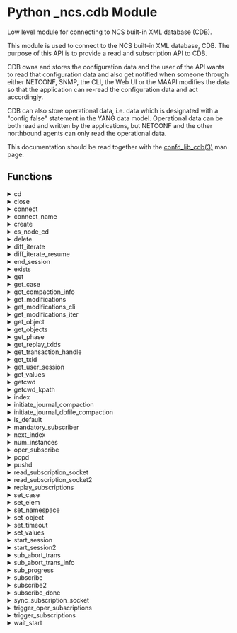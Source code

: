 # Python _ncs.cdb Module

Low level module for connecting to NCS built-in XML database (CDB).

This module is used to connect to the NCS built-in XML database, CDB.
The purpose of this API is to provide a read and subscription API to CDB.

CDB owns and stores the configuration data and the user of the API wants
to read that configuration data and also get notified when someone through
either NETCONF, SNMP, the CLI, the Web UI or the MAAPI modifies the data
so that the application can re-read the configuration data and act
accordingly.

CDB can also store operational data, i.e. data which is designated with a
"config false" statement in the YANG data model. Operational data can be
both read and written by the applications, but NETCONF and the other
northbound agents can only read the operational data.

This documentation should be read together with the [confd_lib_cdb(3)](../man/section3.md#confd_lib_cdb) man page.

## Functions

<details>

<summary>cd</summary>

```python
cd(sock, path) -> None
```

Changes the working directory according to the format path. Note that
this function can not be used as an existence test.

Keyword arguments:

* sock -- a previously connected CDB socket
* path -- path to cd to

</details>

<details>

<summary>close</summary>

```python
close(sock) -> None
```

Closes the socket. end_session() should be called before calling this
function.

Keyword arguments:

* sock -- a previously connected CDB socket

</details>

<details>

<summary>connect</summary>

```python
connect(sock, type, ip, port, path) -> None
```

The application has to connect to NCS before it can interact. There are two
different types of connections identified by the type argument -
DATA_SOCKET and SUBSCRIPTION_SOCKET.

Keyword arguments:

* sock -- a Python socket instance
* type -- DATA_SOCKET or SUBSCRIPTION_SOCKET
* ip -- the ip address if socket is AF_INET (optional)
* port -- the port if socket is AF_INET (optional)
* path -- a filename if socket is AF_UNIX (optional).

</details>

<details>

<summary>connect_name</summary>

```python
connect_name(sock, type, name, ip, port, path) -> None
```

When we use connect() to create a connection to NCS/CDB, the name
argument passed to the library initialization function confd_init() (see
[confd_lib_lib(3)](../man/section3.md#confd_lib_lib)) is used to identify the connection in status reports and
logs. I we want different names to be used for different connections from
the same application process, we can use connect_name() with the wanted
name instead of connect().

Keyword arguments:

* sock -- a Python socket instance
* type -- DATA_SOCKET or SUBSCRIPTION_SOCKET
* name -- the name
* ip -- the ip address if socket is AF_INET (optional)
* port -- the port if socket is AF_INET (optional)
* path -- a filename if socket is AF_UNIX (optional).

</details>

<details>

<summary>create</summary>

```python
create(sock, path) -> None
```

Create a new list entry, presence container, or leaf
of type empty (unless in a union, if type empty is in a union
use set_elem instead). Note
that for list entries and containers, sub-elements will not exist until
created or set via some of the other functions, thus doing implicit
create via set_object() or set_values() may be preferred in this case.

Keyword arguments:

* sock -- a previously connected CDB socket
* path -- item to create (string)

</details>

<details>

<summary>cs_node_cd</summary>

```python
cs_node_cd(socket, path) -> Union[_ncs.CsNode, None]
```

Utility function which finds the resulting CsNode given a string keypath.

Does the same thing as _ncs.cs_node_cd(), but can handle paths that are 
ambiguous due to traversing a mount point, by sending a request to the 
daemon

Keyword arguments:

* sock -- a previously connected CDB socket
* path -- the path

</details>

<details>

<summary>delete</summary>

```python
delete(sock, path) -> None
```

Delete a list entry, presence container, or leaf of type empty, and all
its child elements (if any).

Keyword arguments:

* sock -- a previously connected CDB socket
* path -- item to delete (string)

</details>

<details>

<summary>diff_iterate</summary>

```python
diff_iterate(sock, subid, iter, flags, initstate) -> int
```

After reading the subscription socket the diff_iterate() function can be
used to iterate over the changes made in CDB data that matched the
particular subscription point given by subid.

The user defined function iter() will be called for each element that has
been modified and matches the subscription.

This function will return the last return value from the iter() callback.

Keyword arguments:

* sock -- a previously connected CDB socket
* subid -- the subcscription id
* iter -- iterator function (see below)
* initstate -- opaque passed to iter function

The user defined function iter() will be called for each element that has
been modified and matches the subscription. It must have the following
signature:

    iter_fn(kp, op, oldv, newv, state) -> int

Where arguments are:

* kp - a HKeypathRef or None
* op - the operation
* oldv - the old value or None
* newv - the new value or None
* state - the initstate object

</details>

<details>

<summary>diff_iterate_resume</summary>

```python
diff_iterate_resume(sock, reply, iter, resumestate) -> int
```

The application must call this function whenever an iterator function has
returned ITER_SUSPEND to finish up the iteration. If the application does
not wish to continue iteration it must at least call
diff_iterate_resume(sock, ITER_STOP, None, None) to clean up the state.
The reply parameter is what the iterator function would have returned
(i.e. normally ITER_RECURSE or ITER_CONTINUE) if it hadn't returned
ITER_SUSPEND.

This function will return the last return value from the iter() callback.

Keyword arguments:

* sock -- a previously connected CDB socket
* reply -- the reply value
* iter -- iterator function (see diff_iterate())
* resumestate -- opaque passed to iter function

</details>

<details>

<summary>end_session</summary>

```python
end_session(sock) -> None
```

We use connect() to establish a read socket to CDB. When the socket is
closed, the read session is ended. We can reuse the same socket for another
read session, but we must then end the session and create another session
using start_session().

Keyword arguments:

* sock -- a previously connected CDB socket

</details>

<details>

<summary>exists</summary>

```python
exists(sock, path) -> bool
```

Leafs in the data model may be optional, and presence containers and list
entries may or may not exist. This function checks whether a node exists
in CDB.

Keyword arguments:

* sock -- a previously connected CDB socket
* path -- path to check for existence

</details>

<details>

<summary>get</summary>

```python
get(sock, path) -> _ncs.Value
```

This reads a a value from the path and returns the result. The path must
lead to a leaf element in the XML data tree.

Keyword arguments:

* sock -- a previously connected CDB socket
* path -- path to leaf

</details>

<details>

<summary>get_case</summary>

```python
get_case(sock, choice, path) -> None
```

When we use the YANG choice statement in the data model, this function
can be used to find the currently selected case, avoiding useless
get() etc requests for elements that belong to other cases.

Keyword arguments:

* sock -- a previously connected CDB socket
* choice -- the choice (string)
* path -- path to container or list entry where choice is defined (string)

</details>

<details>

<summary>get_compaction_info</summary>

```python
get_compaction_info(sock, dbfile) -> dict
```

Returns the compaction information on the given CDB file.

The return value is a dict of the form:

    {
       'fsize_previous': fsize_previous,
       'fsize_current': fsize_current,
       'last_time': last_time,
       'ntrans': ntrans
    }

In this dict all values are integers.

Keyword arguments:

* sock -- a previously connected CDB socket
* dbfile -- A_CDB, O_CDB or S_CDB.

</details>

<details>

<summary>get_modifications</summary>

```python
get_modifications(sock, subid, flags, path) -> list
```

The get_modifications() function can be called after reception of a
subscription notification to retrieve all the changes that caused the
subscription notification. The socket sock is the subscription socket. The
subscription id must also be provided. Optionally a path can be used to
limit what is returned further (only changes below the supplied path will
be returned), if this isn't needed path can be set to None.

Keyword arguments:

* sock -- a previously connected CDB socket
* subid -- subscription id
* flags -- the flags
* path -- a path in string format or None

</details>

<details>

<summary>get_modifications_cli</summary>

```python
get_modifications_cli(sock, subid, flags) -> str
```

The get_modifications_cli() function can be called after reception of
a subscription notification to retrieve all the changes that caused the
subscription notification as a string in Cisco CLI format. The socket sock
is the subscription socket. The subscription id must also be provided.

Keyword arguments:

* sock -- a previously connected CDB socket
* subid -- subscription id
* flags -- the flags

</details>

<details>

<summary>get_modifications_iter</summary>

```python
get_modifications_iter(sock, flags) -> list
```

The get_modifications_iter() is basically a convenient short-hand of
the get_modifications() function intended to be used from within a
iteration function started by diff_iterate(). In this case no subscription
id is needed, and the path is implicitly the current position in the
iteration.

Keyword arguments:

* sock -- a previously connected CDB socket
* flags -- the flags

</details>

<details>

<summary>get_object</summary>

```python
get_object(sock, n, path) -> list
```

This function reads at most n values from the container or list entry
specified by the path, and returns them as a list of Value's.

Keyword arguments:

* sock -- a previously connected CDB socket
* n -- max number of values to read
* path -- path to a list entry or a container (string)

</details>

<details>

<summary>get_objects</summary>

```python
get_objects(sock, n, ix, nobj, path) -> list
```

Similar to get_object(), but reads multiple entries of a list based
on the "instance integer" otherwise given within square brackets in the
path - here the path must specify the list without the instance integer.
At most n values from each of nobj entries, starting at entry ix, are
read and placed in the values array. The return value is a list of objects
where each object is represented as a list of Values.

Keyword arguments:

* sock -- a previously connected CDB socket
* n -- max number of values to read from each object
* ix -- start index
* nobj -- number of objects to read
* path -- path to a list entry or a container (string)

</details>

<details>

<summary>get_phase</summary>

```python
get_phase(sock) -> dict
```

Returns the start-phase that CDB is currently in. The return value is a
dict of the form:

    {
       'phase': phase,
       'flags': flags,
       'init': init,
       'upgrade': upgrade
    }

In this dict 'phase' and 'flags' are integers, while 'init' and 'upgrade'
are booleans.

Keyword arguments:

* sock -- a previously connected CDB socket

</details>

<details>

<summary>get_replay_txids</summary>

```python
get_replay_txids(sock) -> List[Tuple]
```

When the subscriptionReplay functionality is enabled in confd.conf this
function returns the list of available transactions that CDB can replay.
The current transaction id will be the first in the list, the second at
txid[1] and so on. In case there are no replay transactions available (the
feature isn't enabled or there hasn't been any transactions yet) only one
(the current) transaction id is returned.

The returned list contains tuples with the form (s1, s2, s3, primary) where
s1, s2 and s3 are unsigned integers and primary is either a string or None.

Keyword arguments:

* sock -- a previously connected CDB socket

</details>

<details>

<summary>get_transaction_handle</summary>

```python
get_transaction_handle(sock) -> int
```

Returns the transaction handle for the transaction that triggered the
current subscription notification. This function uses a subscription
socket, and can only be called when a subscription notification for
configuration data has been received on that socket, before
sync_subscription_socket() has been called. Additionally, it is not
possible to call this function from the iter() function passed to
diff_iterate().

Note:
>    A CDB client is not expected to access the ConfD transaction store
>    directly - this function should only be used for logging or debugging
>    purposes.

Note:
>    When the ConfD High Availability functionality is used, the
>    transaction information is not available on secondary nodes.

Keyword arguments:

* sock -- a previously connected CDB socket

</details>

<details>

<summary>get_txid</summary>

```python
get_txid(sock) -> tuple
```

Read the last transaction id from CDB. This function can be used if we are
forced to reconnect to CDB. If the transaction id we read is identical to
the last id we had prior to loosing the CDB sockets we don't have to reload
our managed object data. See the User Guide for full explanation.

The returned tuple has the form (s1, s2, s3, primary) where s1, s2 and s3
are unsigned integers and primary is either a string or None.

Keyword arguments:

* sock -- a previously connected CDB socket

</details>

<details>

<summary>get_user_session</summary>

```python
get_user_session(sock) -> int
```

Returns the user session id for the transaction that triggered the
current subscription notification. This function uses a subscription
socket, and can only be called when a subscription notification for
configuration data has been received on that socket, before
sync_subscription_socket() has been called. Additionally, it is not
possible to call this function from the iter() function passed to
diff_iterate(). To retrieve full information about the user session,
use _maapi.get_user_session() (see [confd_lib_maapi(3)](../man/section3.md#confd_lib_maapi)).

Note:
>    When the ConfD High Availability functionality is used, the
>    user session information is not available on secondary nodes.

Keyword arguments:

* sock -- a previously connected CDB socket

</details>

<details>

<summary>get_values</summary>

```python
get_values(sock, values, path) -> list
```

Read an arbitrary set of sub-elements of a container or list entry. The
values list must be pre-populated with a number of TagValue instances.

TagValues passed in the values list will be updated with the corresponding
values read and a new values list will be returned.

Keyword arguments:

* sock -- a previously connected CDB socket
* values -- a list of TagValue instances
* path -- path to a list entry or a container (string)

</details>

<details>

<summary>getcwd</summary>

```python
getcwd(sock) -> str
```

Returns the current position as previously set by cd(), pushd(), or popd()
as a string path. Note that what is returned is a pretty-printed version of
the internal representation of the current position. It will be the shortest
unique way to print the path but it might not exactly match the string given
to cd().

Keyword arguments:

* sock -- a previously connected CDB socket

</details>

<details>

<summary>getcwd_kpath</summary>

```python
getcwd_kpath(sock) -> _ncs.HKeypathRef
```

Returns the current position like getcwd(), but as a HKeypathRef
instead of as a string.

Keyword arguments:

* sock -- a previously connected CDB socket

</details>

<details>

<summary>index</summary>

```python
index(sock, path) -> int
```

Given a path to a list entry index() returns its position (starting from 0).

Keyword arguments:

* sock -- a previously connected CDB socket
* path -- path to list entry

</details>

<details>

<summary>initiate_journal_compaction</summary>

```python
initiate_journal_compaction(sock) -> None
```

Normally CDB handles journal compaction of the config datastore
automatically. If this has been turned off (in the configuration file)
then the A.cdb file will grow indefinitely unless this API function is
called periodically to initiate compaction. This function initiates a
compaction and returns immediately (if the datastore is locked, the
compaction will be delayed, but eventually compaction will take place).
Calling this function when journal compaction is configured to be automatic
has no effect.

Keyword arguments:

* sock -- a previously connected CDB socket

</details>

<details>

<summary>initiate_journal_dbfile_compaction</summary>

```python
initiate_journal_dbfile_compaction(sock, dbfile) -> None
```

Similar to initiate_journal_compaction() but initiates the compaction
on the given CDB file instead of all CDB files.

Keyword arguments:

* sock -- a previously connected CDB socket
* dbfile -- A_CDB, O_CDB or S_CDB.

</details>

<details>

<summary>is_default</summary>

```python
is_default(sock, path) -> bool
```

This function returns True for a leaf which has a default value defined in
the data model when no value has been set, i.e. when the default value is
in effect. It returns False for other existing leafs.
There is normally no need to call this function, since CDB automatically
provides the default value as needed when get() etc is called.

Keyword arguments:

* sock -- a previously connected CDB socket
* path -- path to leaf

</details>

<details>

<summary>mandatory_subscriber</summary>

```python
mandatory_subscriber(sock, name) -> None
```

Attaches a mandatory attribute and a mandatory name to the subscriber
identified by sock. The name argument is distinct from the name argument
in connect_name().

Keyword arguments:

* sock -- a previously connected CDB socket
* name -- the name

</details>

<details>

<summary>next_index</summary>

```python
next_index(sock, path) -> int
```

Given a path to a list entry next_index() returns the position
(starting from 0) of the next entry (regardless of whether the path
exists or not).

Keyword arguments:

* sock -- a previously connected CDB socket
* path -- path to list entry

</details>

<details>

<summary>num_instances</summary>

```python
num_instances(sock, path) -> int
```

Returns the number of instances in a list.

Keyword arguments:

* sock -- a previously connected CDB socket
* path -- path to list node

</details>

<details>

<summary>oper_subscribe</summary>

```python
oper_subscribe(sock, nspace, path) -> int
```

Sets up a CDB subscription for changes in the operational database.
Similar to the subscriptions for configuration data, we can be notified
of changes to the operational data stored in CDB. Note that there are
several differences from the subscriptions for configuration data.

Keyword arguments:

* sock -- a previously connected CDB socket
* nspace -- the namespace hash
* path -- path to node

</details>

<details>

<summary>popd</summary>

```python
popd(sock) -> None
```

Pops the top element from the directory stack and changes directory to
previous directory.

Keyword arguments:

* sock -- a previously connected CDB socket

</details>

<details>

<summary>pushd</summary>

```python
pushd(sock, path) -> None
```

Similar to cd() but pushes the previous current directory on a stack.

Keyword arguments:

* sock -- a previously connected CDB socket
* path -- path to cd to

</details>

<details>

<summary>read_subscription_socket</summary>

```python
read_subscription_socket(sock) -> list
```

This call will return a list of integer values containing subscription
points earlier acquired through calls to subscribe().

Keyword arguments:

* sock -- a previously connected CDB socket

</details>

<details>

<summary>read_subscription_socket2</summary>

```python
read_subscription_socket2(sock) -> tuple
```

Another version of read_subscription_socket() which will return a 3-tuple
in the form (type, flags, subpoints).

Keyword arguments:

* sock -- a previously connected CDB socket

</details>

<details>

<summary>replay_subscriptions</summary>

```python
replay_subscriptions(sock, txid, sub_points) -> None
```

This function makes it possible to replay the subscription events for the
last configuration change to some or all CDB subscribers. This call is
useful in a number of recovery scenarios, where some CDB subscribers lost
connection to ConfD before having received all the changes in a
transaction. The replay functionality is only available if it has been
enabled in confd.conf.

Keyword arguments:

* sock -- a previously connected CDB socket
* txid -- a 4-tuple of the form (s1, s2, s3, primary)
* sub_points -- a list of subscription points

</details>

<details>

<summary>set_case</summary>

```python
set_case(sock, choice, scase, path) -> None
```

When we use the YANG choice statement in the data model, this function
can be used to select the current case.

Keyword arguments:

* sock -- a previously connected CDB socket
* choice -- the choice (string)
* scase -- the case (string)
* path -- path to container or list entry where choice is defined (string)

</details>

<details>

<summary>set_elem</summary>

```python
set_elem(sock, value, path) -> None
```

Set the value of a single leaf. The value may be either a Value instance or
a string.

Keyword arguments:

* sock -- a previously connected CDB socket
* value -- the value to set
* path -- a string pointing to a single leaf

</details>

<details>

<summary>set_namespace</summary>

```python
set_namespace(sock, hashed_ns) -> None
```

If we want to access data in CDB where the toplevel element name is not
unique, we need to set the namespace. We are reading data related to a
specific .fxs file. confdc can be used to generate a .py file with a class
for the namespace, by the flag --emit-python to confdc (see confdc(1)).

Keyword arguments:

* sock -- a previously connected CDB socket
* hashed_ns -- the namespace hash

</details>

<details>

<summary>set_object</summary>

```python
set_object(sock, values, path) -> None
```

Set all elements corresponding to the complete contents of a container or
list entry, except for sub-lists.

Keyword arguments:

* sock -- a previously connected CDB socket
* values -- a list of Value:s
* path -- path to container or list entry (string)

</details>

<details>

<summary>set_timeout</summary>

```python
set_timeout(sock, timeout_secs) -> None
```

A timeout for client actions can be specified via
/confdConfig/cdb/clientTimeout in confd.conf, see the confd.conf(5)
manual page. This function can be used to dynamically extend (or shorten)
the timeout for the current action. Thus it is possible to configure a
restrictive timeout in confd.conf, but still allow specific actions to
have a longer execution time.

Keyword arguments:

* sock -- a previously connected CDB socket
* timeout_secs -- timeout in seconds

</details>

<details>

<summary>set_values</summary>

```python
set_values(sock, values, path) -> None
```

Set arbitrary sub-elements of a container or list entry.

Keyword arguments:

* sock -- a previously connected CDB socket
* values -- a list of TagValue:s
* path -- path to container or list entry (string)

</details>

<details>

<summary>start_session</summary>

```python
start_session(sock, db) -> None
```

Starts a new session on an already established socket to CDB. The db
parameter should be one of RUNNING, PRE_COMMIT_RUNNING, STARTUP and
OPERATIONAL.

Keyword arguments:

* sock -- a previously connected CDB socket
* db -- the database

</details>

<details>

<summary>start_session2</summary>

```python
start_session2(sock, db, flags) -> None
```

This function may be used instead of start_session() if it is considered
necessary to have more detailed control over some aspects of the CDB
session - if in doubt, use start_session() instead. The sock and db
arguments are the same as for start_session(), and these values can be used
for flags (ORed together if more than one).

Keyword arguments:

* sock -- a previously connected CDB socket
* db -- the database
* flags -- the flags

</details>

<details>

<summary>sub_abort_trans</summary>

```python
sub_abort_trans(sock, code, apptag_ns, apptag_tag, reason) -> None
```

This function is to be called instead of sync_subscription_socket()
when the subscriber wishes to abort the current transaction. It is only
valid to call after read_subscription_socket2() has returned with
type set to CDB_SUB_PREPARE. The arguments after sock are the same as to
X_seterr_extended() and give the caller a way of indicating the
reason for the failure.

Keyword arguments:

* sock -- a previously connected CDB socket
* code -- the error code
* apptag_ns -- the namespace hash
* apptag_tag -- the tag hash
* reason -- reason string

</details>

<details>

<summary>sub_abort_trans_info</summary>

```python
sub_abort_trans_info(sock, code, apptag_ns, apptag_tag, error_info, reason) -> None
```

Same a sub_abort_trans() but also fills in the NETCONF <error-info> element.

Keyword arguments:

* sock -- a previously connected CDB socket
* code -- the error code
* apptag_ns -- the namespace hash
* apptag_tag -- the tag hash
* error_info -- a list of TagValue instances
* reason -- reason string

</details>

<details>

<summary>sub_progress</summary>

```python
sub_progress(sock, msg) -> None
```

After receiving a subscription notification (using
read_subscription_socket()) but before acknowledging it (or aborting,
in the case of prepare subscriptions), it is possible to send progress
reports back to ConfD using the sub_progress() function.

Keyword arguments:

* sock -- a previously connected CDB socket
* msg -- the message

</details>

<details>

<summary>subscribe</summary>

```python
subscribe(sock, prio, nspace, path) -> int
```

Sets up a CDB subscription so that we are notified when CDB configuration
data changes. There can be multiple subscription points from different
sources, that is a single client daemon can have many subscriptions and
there can be many client daemons. The return value is a subscription point
used to identify this particular subscription.

Keyword arguments:

* sock -- a previously connected CDB socket
* prio -- priority
* nspace -- the namespace hash
* path -- path to node

</details>

<details>

<summary>subscribe2</summary>

```python
subscribe2(sock, type, flags, prio, nspace, path) -> int
```

This function supersedes the current subscribe() and oper_subscribe() as
well as makes it possible to use the new two phase subscription method.
Operational and configuration subscriptions can be done on the same
socket, but in that case the notifications may be arbitrarily interleaved,
including operational notifications arriving between different configuration
notifications for the same transaction. If this is a problem, use separate
sockets for operational and configuration subscriptions.

Keyword arguments:

* sock -- a previously connected CDB socket
* type -- subscription type
* flags -- flags
* prio -- priority
* nspace -- the namespace hash
* path -- path to node

</details>

<details>

<summary>subscribe_done</summary>

```python
subscribe_done(sock) -> None
```

When a client is done registering all its subscriptions on a particular
subscription socket it must call subscribe_done(). No notifications will be
delivered until then.

Keyword arguments:

* sock -- a previously connected CDB socket

</details>

<details>

<summary>sync_subscription_socket</summary>

```python
sync_subscription_socket(sock, st) -> None
```

Once we have read the subscription notification through a call to
read_subscription_socket() and optionally used the diff_iterate()
to iterate through the changes as well as acted on the changes to CDB, we
must synchronize with CDB so that CDB can continue and deliver further
subscription messages to subscribers with higher priority numbers.

Keyword arguments:

* sock -- a previously connected CDB socket
* st -- sync type (int)

</details>

<details>

<summary>trigger_oper_subscriptions</summary>

```python
trigger_oper_subscriptions(sock, sub_points, flags) -> None
```

This function works like trigger_subscriptions(), but for CDB
subscriptions to operational data. The caller will trigger all
subscription points passed in the sub_points list (or all operational
data subscribers if the list is empty), and the call will not return until
the last subscriber has called sync_subscription_socket().

Keyword arguments:

* sock -- a previously connected CDB socket
* sub_points -- a list of subscription points
* flags -- the flags

</details>

<details>

<summary>trigger_subscriptions</summary>

```python
trigger_subscriptions(sock, sub_points) -> None
```

This function makes it possible to trigger CDB subscriptions for
configuration data even though the configuration has not been modified.
The caller will trigger all subscription points passed in the sub_points
list (or all subscribers if the list is empty) in priority order, and the
call will not return until the last subscriber has called
sync_subscription_socket().

Keyword arguments:

* sock -- a previously connected CDB socket
* sub_points -- a list of subscription points

</details>

<details>

<summary>wait_start</summary>

```python
wait_start(sock) -> None
```

This call waits until CDB has completed start-phase 1 and is available,
when it is CONFD_OK is returned. If CDB already is available (i.e.
start-phase >= 1) the call returns immediately. This can be used by a CDB
client who is not synchronously started and only wants to wait until it
can read its configuration. The call can be used after connect().

Keyword arguments:

* sock -- a previously connected CDB socket

</details>


